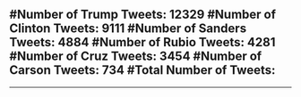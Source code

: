 #Number of Trump Tweets: 12329
#Number of Clinton Tweets: 9111
#Number of Sanders Tweets: 4884
#Number of Rubio Tweets: 4281
#Number of Cruz Tweets: 3454
#Number of Carson Tweets: 734
#Total Number of Tweets:  
---
---
